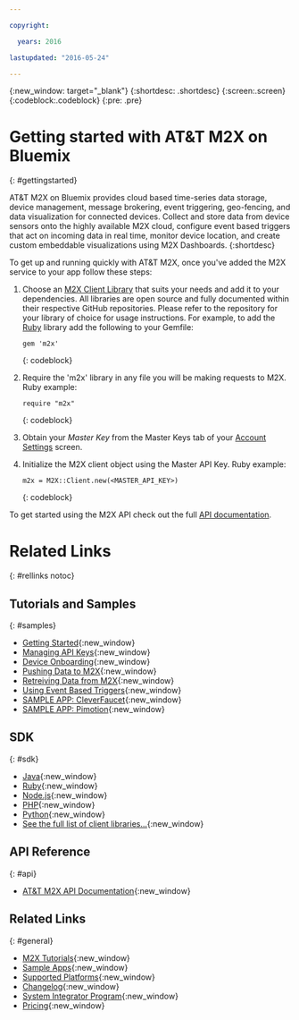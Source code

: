 ```yaml
---

copyright:

  years: 2016

lastupdated: "2016-05-24"

---
```


{:new_window: target="_blank"}
{:shortdesc: .shortdesc}
{:screen:.screen}
{:codeblock:.codeblock}
{:pre: .pre}

# Getting started with AT&T M2X on Bluemix
{: #gettingstarted}

AT&T M2X on Bluemix provides cloud based time-series data storage, device management, message brokering, event triggering, geo-fencing, and data visualization for connected devices. Collect and store data from device sensors onto the highly available M2X cloud, configure event based triggers that act on incoming data in real time, monitor device location, and create custom embeddable visualizations using M2X Dashboards.
{:shortdesc}

To get up and running quickly with AT&T M2X, once you've added the M2X service to your app follow these steps:

1. Choose an [M2X Client Library](https://m2x.att.com/developer/client-libraries) that suits your needs and add it to your dependencies. All libraries are open source and fully documented within their respective GitHub repositories. Please refer to the repository for your library of choice for usage instructions. For example, to add the [Ruby](https://github.com/attm2x/m2x-ruby) library add the following to your Gemfile:

	```
	gem 'm2x'
	```
	{: codeblock}
	
2. Require the 'm2x' library in any file you will be making requests to M2X. Ruby example:

	```
	require "m2x"
	```
	{: codeblock}

3. Obtain your _Master Key_ from the Master Keys tab of your [Account Settings](https://m2x.att.com/account#master-keys) screen.

4. Initialize the M2X client object using the Master API Key. Ruby example:

	```
	m2x = M2X::Client.new(<MASTER_API_KEY>)
	```
	{: codeblock}

To get started using the M2X API check out the full [API documentation](https://m2x.att.com/developer/documentation/v2/overview).

# Related Links
{: #rellinks notoc}

## Tutorials and Samples
{: #samples}

* [Getting Started](https://m2x.att.com/developer/get-started){:new_window}
* [Managing API Keys](https://m2x.att.com/developer/tutorials/managing-api-keys){:new_window}
* [Device Onboarding](https://m2x.att.com/developer/tutorials/device-onboarding){:new_window}
* [Pushing Data to M2X](https://m2x.att.com/developer/tutorials/pushing-data){:new_window}
* [Retreiving Data from M2X](https://m2x.att.com/developer/tutorials/retrieving-data){:new_window}
* [Using Event Based Triggers](https://m2x.att.com/developer/tutorials/triggers){:new_window}
* [SAMPLE APP: CleverFaucet](https://github.com/attm2x/m2x-sample-cleverfaucet){:new_window}
* [SAMPLE APP: Pimotion](https://github.com/citrusbyte/pimotion){:new_window}

## SDK
{: #sdk}

* [Java](https://github.com/attm2x/m2x-java){:new_window}
* [Ruby](https://github.com/attm2x/m2x-ruby){:new_window}
* [Node.js](https://github.com/attm2x/m2x-nodejs){:new_window}
* [PHP](https://github.com/attm2x/m2x-PHP){:new_window}
* [Python](https://github.com/attm2x/m2x-python){:new_window}
* [See the full list of client libraries...](https://m2x.att.com/developer/client-libraries){:new_window}

## API Reference
{: #api}

* [AT&T M2X API Documentation](https://m2x.att.com/developer/documentation/v2/overview){:new_window}

## Related Links
{: #general}

* [M2X Tutorials](https://m2x.att.com/developer/tutorials){:new_window}
* [Sample Apps](https://m2x.att.com/developer/sample-code){:new_window}
* [Supported Platforms](https://m2x.att.com/developer/supported-platforms){:new_window}
* [Changelog](http://changelog-m2x.att.com/){:new_window}
* [System Integrator Program](https://iotservices.att.com/integrators){:new_window}
* [Pricing](https://m2x.att.com/pricing){:new_window}
